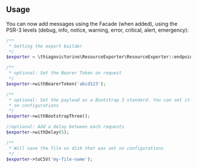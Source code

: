 ## Usage

You can now add messages using the Facade (when added), using the PSR-3 levels (debug, info, notice, warning, error, critical, alert, emergency):

```php
/**
 * Getting the export builder 
 */
$exporter = \thiagovictorino\ResourceExporter\ResourceExporter::endpoint('http://you-url.com?anyfilters');

/**
 * optional: Set the Bearer Token on request
 */
$exporter->withBearerToken('abcd123');

/**
 * optional: Set the payload as a Bootstrap 3 standard. You can set it automatically
 * on configurations
 */ 
$exporter->withBootstrapThree();

//optional: Add a delay between each requests
$exporter->withDelay(5);

/**
 * Will save the file on disk that was set on configurations 
 */
$exporter->toCSV('my-file-name');
```